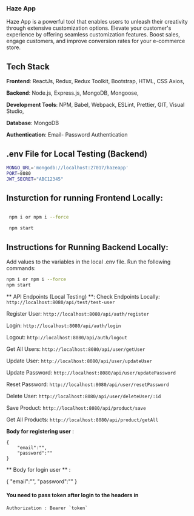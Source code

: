 ### Haze App
Haze App is a powerful tool that enables users to unleash their creativity through extensive customization options. Elevate your customer's experience by offering seamless customization features. Boost sales, engage customers, and improve conversion rates for your e-commerce store.


## Tech Stack
**Frontend**:
ReactJs,
Redux,
Redux Toolkit,
Bootstrap,
HTML,
CSS
Axios,

**Backend**:
Node.js,
Express.js,
MongoDB,
Mongoose,

**Development Tools**:
NPM,
Babel,
Webpack,
ESLint,
Prettier,
GIT,
Visual Studio,

**Database**: MongoDB



**Authentication**:  Email- Password Authentication

## .env File for Local Testing (Backend)


``` bash
MONGO_URL='mongodb://localhost:27017/hazeapp'
PORT=8080
JWT_SECRET="ABC12345"
```
##  Insturction for running Frontend Locally:
```bash

 npm i or npm i --force

 npm start

```

## Instructions for Running Backend Locally:
Add values to the variables in the local .env file.
Run the following commands:
```bash
npm i or npm i --force
npm start

```

** API Endpoints (Local Testing) **:
Check Endpoints Locally: ```http://localhost:8080/api/test/test-user```

Register User: ```http://localhost:8080/api/auth/register```

Login: ```http://localhost:8080/api/auth/login```

Logout: ```http://localhost:8080/api/auth/logout```

Get All Users: ```http://localhost:8080/api/user/getUser```

Update User: ```http://localhost:8080/api/user/updateUser```

Update Password: ```http://localhost:8080/api/user/updatePassword```

Reset Password: ```http://localhost:8080/api/user/resetPassword```

Delete User: ```http://localhost:8080/api/user/deleteUser/:id```

Save Product: ```http://localhost:8080/api/product/save```

Get All Products: ```http://localhost:8080/api/product/getAll```


**Body for registering user** :
```
{
    "email":"",
    "password":""
}
```

** Body for login user ** :

{
    "email":"",
    "password":""
}

####  You need to pass token after login to the headers in 
``
Authorization : Bearer `token`
``
